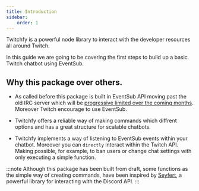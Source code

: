 ```yaml
---
title: Introduction
sidebar:
    order: 1
---
```


Twitchfy is a powerful node library to interact with the developer resources all around Twitch.

In this guide we are going to be covering the first steps to build up a basic Twitch chatbot using EventSub.

## Why this package over others.

* As called before this package is built in EventSub API moving past the old IRC server which will be [progressive limited over the coming months](https://discuss.dev.twitch.com/t/giving-broadcasters-control-concurrent-join-limits-for-irc-and-eventsub/54997). Moreover Twitch encourage to use EventSub.

* Twitchfy offers a reliable way of making commands which diffrent options and has a great structure for scalable chatbots.

* Twitchfy implements a way of listening to EventSub events within your chatbot. Moreover you can `directly` interact within the Twitch API. Making possible, for example, to ban users or change chat settings with only executing a simple function. 


:::note
Although this package has been built from draft, some functions as the simple way of creating commands, have been inspired by [Seyfert](https://seyfert.dev), a powerful library for interacting with the Discord API.
:::



